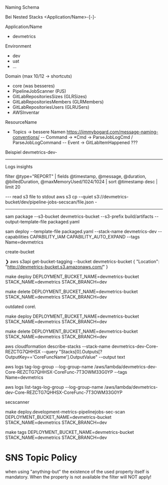 Naming Schema

Bei Nested Stacks
<Application/Name>-<Environment>[-<Domain>]-<ResourceName>

Application/Name
- devmetrics

Environment
- dev
- uat
- ...

Domain (max 10/12 -> shortcuts)
- core (was besseres)
- PipelineJobScanner (PJS)
- GitLabRepositoriesSizes (GLRSizes)
- GitLabRepositoriesMembers (GLRMembers)
- GitLabRepositoriesUsers (GLRUSers)
- AWSInventar

ResourceName
- Topics -> bessere Namen
https://jimmybogard.com/message-naming-conventions/
-- Command -> *Cmd -> ParseJobLogCmd / ParseJobLogCommand
-- Event -> GitLabItemHappened ???

Beispiel
devmetrics-dev-


---

Logs insights

filter @type="REPORT"
| fields @timestamp, @message, @duration, @billedDuration, @maxMemoryUsed/1024/1024
| sort @timestamp desc
| limit 20


--- read s3 file to stdout
aws s3 cp --quiet s3://devmetrics-bucket/dev/pipeline-jobs-secscan/file.json -

---

sam package --s3-bucket devmetrics-bucket --s3-prefix build/artifacts --output-template-file packaged.yaml

sam deploy --template-file packaged.yaml --stack-name devmetrics-dev --capabilities CAPABILITY_IAM CAPABILITY_AUTO_EXPAND --tags Name=devmetrics



create-bucket

  ❯ aws s3api get-bucket-tagging --bucket devmetrics-bucket
  {
      "Location": "http://devmetrics-bucket.s3.amazonaws.com/"
  }


make deploy DEPLOYMENT_BUCKET_NAME=devmetrics-bucket STACK_NAME=devmetrics STACK_BRANCH=dev

make delete DEPLOYMENT_BUCKET_NAME=devmetrics-bucket STACK_NAME=devmetrics STACK_BRANCH=dev







outdated
core\

  make deploy DEPLOYMENT_BUCKET_NAME=devmetrics-bucket STACK_NAME=devmetrics STACK_BRANCH=dev

  make delete DEPLOYMENT_BUCKET_NAME=devmetrics-bucket STACK_NAME=devmetrics STACK_BRANCH=dev

  aws cloudformation describe-stacks --stack-name devmetrics-dev-Core-REZCTG7QHHSX --query "Stacks[0].Outputs[?OutputKey=='CoreFuncName'].OutputValue" --output text

  aws logs tag-log-group --log-group-name /aws/lambda/devmetrics-dev-Core-REZCTG7QHHSX-CoreFunc-7T3OWM33G0YP --tags Name=devmetrics

  aws logs list-tags-log-group --log-group-name /aws/lambda/devmetrics-dev-Core-REZCTG7QHHSX-CoreFunc-7T3OWM33G0YP

secscanner

  make deploy.development-metrics-pipelinejobs-sec-scan DEPLOYMENT_BUCKET_NAME=devmetrics-bucket STACK_NAME=devmetrics STACK_BRANCH=dev

  make tags DEPLOYMENT_BUCKET_NAME=devmetrics-bucket STACK_NAME=devmetrics STACK_BRANCH=dev




# SNS Topic Policy
when using "anything-but" the existence of the used property itself is mandatory.
When the property is not available the filter will NOT apply!
